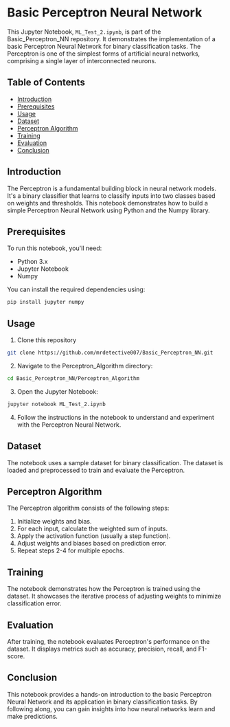 # Basic Perceptron Neural Network

This Jupyter Notebook, `ML_Test_2.ipynb`, is part of the Basic_Perceptron_NN repository. It demonstrates the implementation of a basic Perceptron Neural Network for binary classification tasks. The Perceptron is one of the simplest forms of artificial neural networks, comprising a single layer of interconnected neurons.

## Table of Contents

- [Introduction](#introduction)
- [Prerequisites](#prerequisites)
- [Usage](#usage)
- [Dataset](#dataset)
- [Perceptron Algorithm](#perceptron-algorithm)
- [Training](#training)
- [Evaluation](#evaluation)
- [Conclusion](#conclusion)

## Introduction

The Perceptron is a fundamental building block in neural network models. It's a binary classifier that learns to classify inputs into two classes based on weights and thresholds. This notebook demonstrates how to build a simple Perceptron Neural Network using Python and the Numpy library.

## Prerequisites

To run this notebook, you'll need:

- Python 3.x
- Jupyter Notebook
- Numpy

You can install the required dependencies using:

```bash
pip install jupyter numpy

```

## Usage
1. Clone this repository

```bash
git clone https://github.com/mrdetective007/Basic_Perceptron_NN.git
```

2. Navigate to the Perceptron_Algorithm directory:

```bash
cd Basic_Perceptron_NN/Perceptron_Algorithm
```

3. Open the Jupyter Notebook:

```bash
jupyter notebook ML_Test_2.ipynb
```

4. Follow the instructions in the notebook to understand and experiment with the Perceptron Neural Network.

## Dataset
The notebook uses a sample dataset for binary classification. The dataset is loaded and preprocessed to train and evaluate the Perceptron.

## Perceptron Algorithm
The Perceptron algorithm consists of the following steps:

1. Initialize weights and bias.
2. For each input, calculate the weighted sum of inputs.
3. Apply the activation function (usually a step function).
4. Adjust weights and biases based on prediction error.
5. Repeat steps 2-4 for multiple epochs.

## Training
The notebook demonstrates how the Perceptron is trained using the dataset. It showcases the iterative process of adjusting weights to minimize classification error.

## Evaluation
After training, the notebook evaluates Perceptron's performance on the dataset. It displays metrics such as accuracy, precision, recall, and F1-score.

## Conclusion
This notebook provides a hands-on introduction to the basic Perceptron Neural Network and its application in binary classification tasks. By following along, you can gain insights into how neural networks learn and make predictions.
